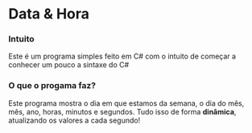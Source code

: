 # Data & Hora

### Intuito
Este é um programa simples feito em C# com o intuito de começar a conhecer um pouco a sintaxe do C#

### O que o progama faz?

Este programa mostra o dia em que estamos da semana, o dia do mês, mês, ano, horas, minutos e segundos.
Tudo isso de forma **dinâmica**, atualizando os valores a cada segundo!

